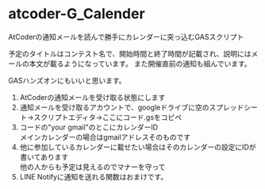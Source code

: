 # atcoder-G_Calender
AtCoderの通知メールを読んで勝手にカレンダーに突っ込むGASスクリプト


予定のタイトルはコンテスト名で、開始時間と終了時間が記載され、説明にはメールの本文が載るようになっています。
また開催直前の通知も組んでいます。


GASハンズオンにもいいと思います。


1. AtCoderの通知メールを受け取る状態にします  
1. 通知メールを受け取るアカウントで、googleドライブに空のスプレッドシート→スクリプトエディタ→ここにコード.gsをコピペ  
1. コードの"your gmail"のとこにカレンダーID  
メインカレンダーの場合はgmailアドレスそのものです  
1. 他に参加しているカレンダーに載せたい場合はそのカレンダーの設定にIDが書いてあります  
他の人からも予定は見えるのでマナーを守って  
1. LINE Notifyに通知を送れる関数はおまけです。  
